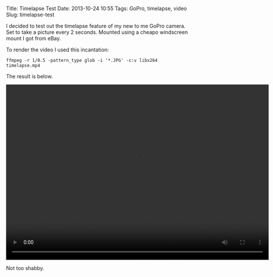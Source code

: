 Title: Timelapse Test
Date: 2013-10-24 10:55
Tags: GoPro, timelapse, video
Slug: timelapse-test

I decided to test out the timelapse feature of my new to me GoPro
camera. Set to take a picture every 2 seconds. Mounted using a cheapo
windscreen mount I got from eBay.

To render the video I used this incantation:

    ffmpeg -r 1/0.5 -pattern_type glob -i '*.JPG' -c:v libx264 timelapse.mp4

The result is below.

<video width="720" height="480" controls class="align-center" loading="lazy">
    <source src="/media/video/2014-07-30 loch leven by bicycle.mp4" type="video/mp4">
    Your browser does not support the video tag.
</video>

Not too shabby.
